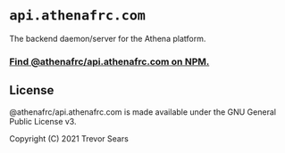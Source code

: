 # `api.athenafrc.com`

The backend daemon/server for the Athena platform.

### [Find @athenafrc/api.athenafrc.com on NPM.](https://www.npmjs.com/package/@athenafrc/api.athenafrc.com)

## License

@athenafrc/api.athenafrc.com is made available under the GNU General Public License v3.

Copyright (C) 2021 Trevor Sears
